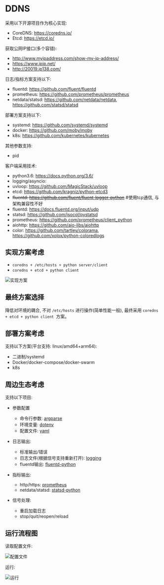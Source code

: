 DDNS
====

采用以下开源项目作为核心实现:

- CoreDNS: https://coredns.io/
- Etcd: https://etcd.io/

获取公网IP接口(多个容错):

- http://www.myipaddress.com/show-my-ip-address/
- https://www.ipip.net/
- http://20019.ip138.com/


日志/指标方案支持以下:

- fluentd: https://github.com/fluent/fluentd
- prometheus: https://github.com/prometheus/prometheus
- netdata/statsd: https://github.com/netdata/netdata, https://github.com/statsd/statsd 

部署方案支持以下:

- systemd: https://github.com/systemd/systemd
- docker: https://github.com/moby/moby
- k8s: https://github.com/kubernetes/kubernetes

其他参数支持:

- pid

客户端采用技术:

- python3.6: https://docs.python.org/3.6/
- logging/asyncio: 
- uvloop: https://github.com/MagicStack/uvloop
- etcd: https://github.com/kragniz/python-etcd3
- ~~fluentd: https://github.com/fluent/fluent-logger-python~~ #使用tcp通信, 与架构兼容性不好
- fluentd: https://docs.fluentd.org/input/udp
- statsd: https://github.com/jsocol/pystatsd
- prometheus: https://github.com/prometheus/client_python
- aiohttp: https://github.com/aio-libs/aiohttp
- color: https://github.com/tartley/colorama, https://github.com/xolox/python-coloredlogs


实现方案考虑
----------

- ``coredns + /etc/hosts + python server/client``
- ``coredns + etcd + python client``

![实现方案](image/plans.jpg)


最终方案选择
-----------

降低对环境的耦合, 不对 ``/etc/hosts`` 进行操作(简单性能一般), 最终采用 ``coredns + etcd + python client ``方案。



部署方案考虑
-----------

支持以下方案(平台支持: linux/amd64+arm64):

- 二进制/systemd
- Docker/docker-compose/docker-swarm
- k8s


周边生态考虑
-----------

支持以下项目:

- 参数配置
  - 命令行参数: [argparse](https://docs.python.org/3.6/library/argparse.html)
  - 环境变量: [dotenv](https://github.com/theskumar/python-dotenv)
  - 配置文件: [yaml](https://pyyaml.org/wiki/PyYAMLDocumentation)
  
- 日志输出:
    - 标准输出/错误
    - 日志文件(根据信号支持重新打开): [logging](https://docs.python.org/3.6/library/logging.html)
    - fluentd输出: [fluentd-python](https://docs.fluentd.org/language-bindings/python)

- 指标输出:
    - http/https: [prometheus](https://github.com/prometheus/client_python)
    - netdata/statsd: [statsd-python](https://github.com/statsd/statsd/wiki#client-implementations)
    
- 信号处理:
    - 重启加载日志
    - stop/quit/reopen/reload
 
 
运行流程图
----------

读取配置文件:

![配置文件](./image/flow-config.jpg)

运行:

![运行](./image/flow-client.jpg)

